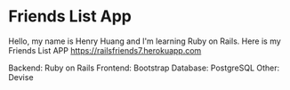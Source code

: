 # Friends List App

Hello, my name is Henry Huang and I'm learning Ruby on Rails.
Here is my Friends List APP https://railsfriends7.herokuapp.com

Backend: Ruby on Rails
Frontend: Bootstrap
Database: PostgreSQL
Other: Devise
